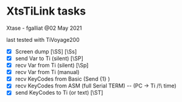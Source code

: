 # XtsTiLink tasks

Xtase - fgalliat @02 May 2021

last tested with TiVoyage200

- [x] Screen dump [\SS] [\Ss]
- [x] send Var to Ti (silent) [\SP]
- [x] recv Var from Ti (silent) [\Sp]
- [x] recv Var from Ti (manual)
- [x] recv KeyCodes from Basic (Send {1} )
- [x] recv KeyCodes from ASM (full Serial TERM) -- (PC -> Ti /!\\ time)
- [x] send KeyCodes to Ti (or text) [\ST]